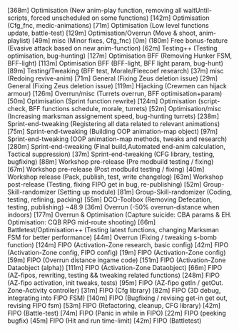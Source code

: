 [368m] Optimisation              (New anim-play function, removing all waitUntil-scripts, forced unscheduled on some functions)
[142m] Optimisation              (Cfg_fnc, medic-animations)
[71m]  Optimisation              (Low level functions update, battle-test)
[129m] Optimisation/Overrun      (Move & shoot, anim-playlist)
[49m]  misc                      (Minor fixes, Cfg_fnc)
[0m]   (180m) Free bonus-feature    (Evasive attack based on new anim-function)
[62m]  Testing++                 (Testing optimisation, bug-hunting)
[127m] Optimisation BFF          (Removing Hunker FSM, BFF-light)
[113m] Optimisation BFF          (BFF-light, BFF light param, bug-hunt)
[89m]  Testing/Tweaking          (BFF test, Morale/Fleecoef research)
[37m]  misc                      (Redoing revive-anim)
[71m]  General                   (Fixing Zeus deletion issue)
[29m]  General                   (Fixing Zeus deletion issue)
[119m] Hijacking                 (Crewmen can hijack armour)
[126m] Overrun/misc              (Turrets overrun, BFF optimisation+param)
[50m]  Optimisation              (Sprint function rewrite)
[124m] Optimisation              (script-check, BFF functions schedule, morale, turrets)
[52m]  Optimisation/misc         (Increasing marksman assignement speed, bug-hunting turrets)
[238m] Sprint-end-tweaking       (Registering all data related to relevant animations)
[75m]  Sprint-end-tweaking       (Building OOP animation-map object)
[97m]  Sprint-end-tweaking       (OOP animation-map methods, tweaks and research)
[280m] Sprint-end-tweaking       (Final build,Automated end-anim calculation, Tactical suppression)
[37m]  Sprint-end-tweaking       (CFG library, testing, bugfixing)
[88m]  Workshop pre-release      (Pre modbuild testing / fixing)
[67m]  Workshop pre-release      (Post modbuild testing / fixing)
[40m]  Workshop release          (Pack, publish, test, write changelog)
[63m]  Workshop post-release     (Testing, fixing FIPO get in bug, re-publishing)
[52m]  Group-Skill-randomizer    (Setting up module)
[81m]  Group-Skill-randomizer    (Coding, testing, refining, packing)
[55m]  DCO-Toolbox               (Removing Defecation, testing, publishing)
~48.9
[36m]  Overrun                   (-50% overrun-distance when indoors)
[177m] Overrun & Optimisation    (Capture suicide: CBA params & EH. Optimisation: CQB RPG mid-route shooting)
[66m]  Battletest/Optimisation++ (Testing latest functions, changing Marksman FSM for better performance)
[44m]  Overrun                   (Fixing / tweaking s-bomb function)
[124m] FIPO                      (Activation-Zone research, basic config)
[42m]  FIPO                      (Activation-Zone config, FIPO config)
[19m]  FIPO                      (Activation-Zone config)
[59m]  FIPO                      (Overrun distance ingame code)
[151m] FIPO                      (Activation-Zone Dataobject (alpha))
[111m] FIPO                      (Activation-Zone Dataobject)
[66m]  FIPO                      (AZ-fipos, rewriting, testing && tweaking related functions)
[248m] FIPO                      (AZ-fipo activation, init tweaks, tests)
[95m]  FIPO                      (AZ-fipo getIn / getOut. Zone-Activity controller)
[31m]  FIPO                      (Cfg library)
[82m]  FIPO                      (3D debug, integrating into FIPO FSM)
[140m] FIPO                      (Bugfixing / revising get-in get out, revising FIPO fsm)
[53m]  FIPO                      (Refactoring, cleanup, CFG library)
[42m]  FIPO                      (Battle-test)
[74m]  FIPO                      (Panic in while in FIPO)
[22m]  FIPO                      (peeking bugfix)
[45m]  FIPO                      (Hit and run time-limit)
[42m]  FIPO                      (Battletest)